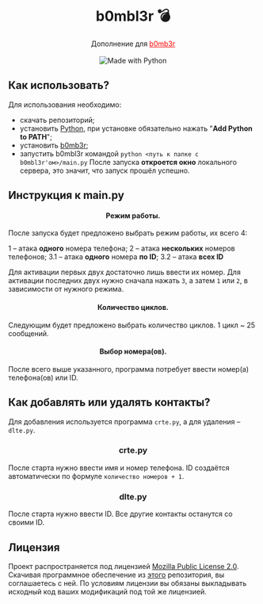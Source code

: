 
<h1 align="center">
  <br>
  b0mbl3r 💣
  <br>
</h1>

<p align="center">
    Дополнение для <a style="color: red" href=https://github.com/crinny/b0mb3r>b0mb3r</a>
    <br /><br />
    <img alt="Made with Python" src="https://img.shields.io/badge/Made%20with-Python-%23FFD242?logo=python&logoColor=white">
</p>

<h2>Как использовать?</h2>

Для использования необходимо:

 - скачать репозиторий;
 - установить <a href=https://www.python.org/>Python</a>, при установке обязательно нажать "<b>Add Python to PATH</b>";
 - установить <a href=https://github.com/crinny/b0mb3r>b0mb3r</a>;
 - запустить b0mbl3r командой <code>python <путь к папке с b0mbl3r'ом>/main.py</code>
После запуска <b>откроется окно</b> локального сервера, это значит, что запуск прошёл успешно.

<h2>Инструкция к main.py</h2>
<h4 align=center>Режим работы.</h4>

После запуска будет предложено выбрать режим работы, их всего 4:

1 – атака <b>одного</b> номера телефона;
2 – атака <b>нескольких</b> номеров телефонов;
3.1 – атака <b>одного</b> номера <b>по ID</b>;
3.2 – атака <b>всех ID</b>

Для активации первых двух достаточно лишь ввести их номер. Для активации последних двух нужно сначала нажать <code>3</code>, а затем <code>1</code> или <code>2</code>, в зависимости от нужного режима.

<h4 align=center>Количество циклов.</h4>

Следующим будет предложено выбрать количество циклов. 1 цикл ~ 25 сообщений.

<h4 align=center>Выбор номера(ов).</h4>

После всего выше указанного, программа потребует ввести номер(а) телефона(ов) или ID.

<h2>Как добавлять или удалять контакты?</h2>
Для добавления используется программа <code>crte.py</code>, а для удаления – <code>dlte.py</code>.

<h3 align=center>crte.py</h3>
После старта нужно ввести имя и номер телефона. ID создаётся автоматически по формуле <code>количество номеров + 1</code>.
<h3 align=center>dlte.py</h3>
После старта нужно ввести ID. Все другие контакты останутся со своими ID.

<h2>Лицензия</h2>
Проект распространяется под лицензией <a href="https://github.com/etidart-root/b0mbl3r/blob/main/LICENSE.md">Mozilla Public License 2.0</a>. Скачивая программное обеспечение из <a href="https://github.com/etidart-root/b0mbl3r">этого</a> репозитория, вы соглашаетесь с ней. По условиям лицензии вы обязаны выкладывать исходный код ваших модификаций под той же лицензией.
